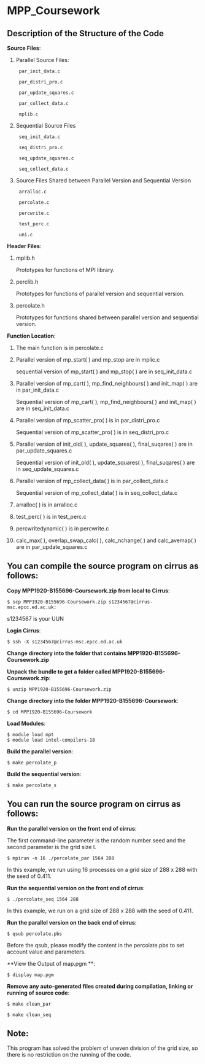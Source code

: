 MPP_Coursework
=================
Description of the Structure of the Code
-------------
**Source Files**:
1. Parallel Source Files:

		par_init_data.c

		par_distri_pro.c

		par_update_squares.c

		par_collect_data.c

		mplib.c

2. Sequential Source Files

		seq_init_data.c
        
		seq_distri_pro.c
        
		seq_update_squares.c
        
		seq_collect_data.c

3. Source Files Shared between Parallel Version and Sequential Version

		arralloc.c
        
		percolate.c
        
		percwrite.c
        
		test_perc.c
        
		uni.c

**Header Files**:
1. mplib.h

	Prototypes for functions of MPI library.

2. perclib.h

	Prototypes for functions of parallel version and sequential version.

3. percolate.h

	Prototypes for functions shared between parallel version and sequential version.

**Function Location**:
1. The main function is in percolate.c

2. Parallel version of mp_start( ) and mp_stop are in mplic.c

   sequential version of mp_start( ) and mp_stop( ) are in seq_init_data.c
3. Parallel version of mp_cart( ), mp_find_neighbours( ) and init_map( ) are in par_init_data.c

   Sequential version of mp_cart( ), mp_find_neighbours( ) and init_map( ) are in seq_init_data.c
4. Parallel version of mp_scatter_pro( ) is in par_distri_pro.c

   Sequential version of mp_scatter_pro( ) is in seq_distri_pro.c
5. Parallel version of init_old( ), update_squares( ), final_suqares( ) are in par_update_squares.c

  	Sequential version of init_old( ), update_squares( ), final_suqares( ) are in seq_update_squares.c
6. Parallel version of mp_collect_data( ) is in par_collect_data.c

  	Sequential version of mp_collect_data( ) is in seq_collect_data.c
7. arralloc( ) is in arralloc.c
8. test_perc( ) is in test_perc.c
9. percwritedynamic( ) is in percwrite.c
10. calc_max( ), overlap_swap_calc( ), calc_nchange( ) and calc_avemap( ) are in par_update_squares.c

You can compile the source program on cirrus as follows:
-------------
**Copy MPP1920-B155696-Coursework.zip from local to Cirrus**:
```
$ scp MPP1920-B155696-Coursework.zip s1234567@cirrus-msc.epcc.ed.ac.uk:
```

s1234567 is your UUN

**Login Cirrus**:
```
$ ssh -X s1234567@cirrus-msc.epcc.ed.ac.uk
```

**Change directory into the folder that contains MPP1920-B155696-Coursework.zip**

**Unpack the bundle to get a folder called MPP1920-B155696-Coursework.zip**:
```
$ unzip MPP1920-B155696-Coursework.zip
```

**Change directory into the folder MPP1920-B155696-Coursework**:
```
$ cd MPP1920-B155696-Coursework
```

**Load Modules**:
```
$ module load mpt
$ module load intel-compilers-18
```

**Build the parallel version**:
```
$ make percolate_p
```

**Build the sequential version**:
```
$ make percolate_s
```

You can run the source program on cirrus as follows:
-------------

**Run the parallel version on the front end of cirrus**:

The first command-line parameter is the random number seed and the second parameter is the grid size l.
```
$ mpirun -n 16 ./percolate_par 1564 288
```
In this example, we run using 16 processes on a grid size of 288 x 288 with the seed of 0.411.

**Run the sequential version on the front end of cirrus**:
```
$ ./percolate_seq 1564 288
```
In this example, we run on a grid size of 288 x 288 with the seed of 0.411.

**Run the parallel version on the back end of cirrus**:
```
$ qsub percolate.pbs
```
Before the qsub, please modify the content in the percolate.pbs to set account value and parameters.

**View the Output of map.pgm **:
```
$ display map.pgm
```
**Remove any auto-generated files created during compilation, linking or running of source code**:
```
$ make clean_par
```

```
$ make clean_seq
```

Note:
-------------
This program has solved the problem of uneven division of the grid size,
so there is no restriction on the running of the code.
